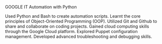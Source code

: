 GOOGLE IT Automation with Python

Used Python and Bash to create automation scripts. Learnt the core principles of Object-Oriented Programming (OOP). Utilized Git and Github to share
and collaborate on coding projects. Gained cloud computing skills through the Google Cloud platform. Explored Puppet configuration management. Developed
advanced troubleshooting and debugging skills.
